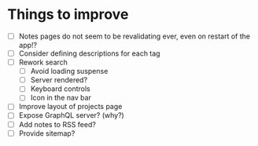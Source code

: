 # Things to improve

- [ ] Notes pages do not seem to be revalidating ever, even on restart of the app!?
- [ ] Consider defining descriptions for each tag
- [ ] Rework search
  - [ ] Avoid loading suspense
  - [ ] Server rendered?
  - [ ] Keyboard controls
  - [ ] Icon in the nav bar
- [ ] Improve layout of projects page
- [ ] Expose GraphQL server? (why?)
- [ ] Add notes to RSS feed?
- [ ] Provide sitemap?
